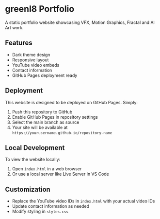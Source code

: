 # greenl8 Portfolio

A static portfolio website showcasing VFX, Motion Graphics, Fractal and AI Art work.

## Features

- Dark theme design
- Responsive layout
- YouTube video embeds
- Contact information
- GitHub Pages deployment ready

## Deployment

This website is designed to be deployed on GitHub Pages. Simply:

1. Push this repository to GitHub
2. Enable GitHub Pages in repository settings
3. Select the main branch as source
4. Your site will be available at `https://yourusername.github.io/repository-name`

## Local Development

To view the website locally:

1. Open `index.html` in a web browser
2. Or use a local server like Live Server in VS Code

## Customization

- Replace the YouTube video IDs in `index.html` with your actual video IDs
- Update contact information as needed
- Modify styling in `styles.css`
